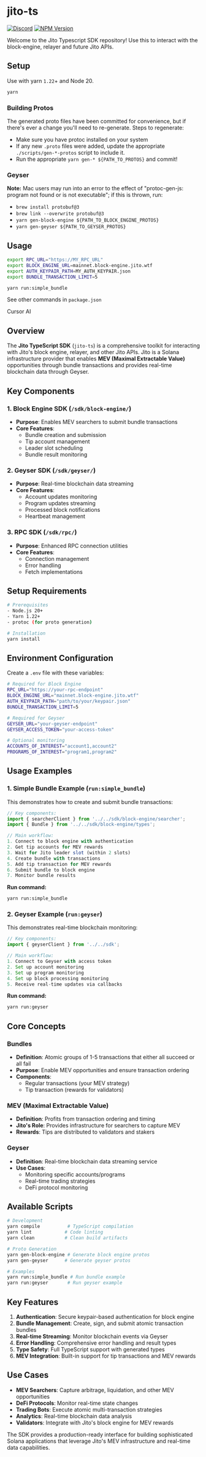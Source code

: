# jito-ts

[![Discord](https://img.shields.io/discord/938287290806042626?label=Discord&logo=discord&style=flat&color=7289DA)](https://discord.gg/jTSmEzaR)
[![NPM Version](https://img.shields.io/npm/v/jito-ts)](https://www.npmjs.com/package/jito-ts)

Welcome to the Jito Typescript SDK repository! Use this to interact with the block-engine, relayer and future Jito APIs.

## Setup
Use with yarn `1.22`+ and Node 20.
```bash
yarn
```

### Building Protos
The generated proto files have been committed for convenience, but if there's ever a change you'll need to re-generate.
Steps to regenerate:
* Make sure you have protoc installed on your system
* If any new `.proto` files were added, update the appropriate `./scripts/gen-*-protos` script to include it.
* Run the appropriate `yarn gen-* ${PATH_TO_PROTOS}` and commit!

### Geyser

**Note:** Mac users may run into an error to the effect of "protoc-gen-js: program not found or is not executable";
if this is thrown, run:
* `brew install protobuf@3`
* `brew link --overwrite protobuf@3`
* `yarn gen-block-engine ${PATH_TO_BLOCK_ENGINE_PROTOS}`
* `yarn gen-geyser ${PATH_TO_GEYSER_PROTOS}`

## Usage

```bash
export RPC_URL="https://MY_RPC_URL"
export BLOCK_ENGINE_URL=mainnet.block-engine.jito.wtf
export AUTH_KEYPAIR_PATH=MY_AUTH_KEYPAIR.json
export BUNDLE_TRANSACTION_LIMIT=5

yarn run:simple_bundle
```

See other commands in `package.json`

Cursor AI



## Overview

The **Jito TypeScript SDK** (`jito-ts`) is a comprehensive toolkit for interacting with Jito's block engine, relayer, and other Jito APIs. Jito is a Solana infrastructure provider that enables **MEV (Maximal Extractable Value)** opportunities through bundle transactions and provides real-time blockchain data through Geyser.

## Key Components

### 1. **Block Engine SDK** (`/sdk/block-engine/`)
- **Purpose**: Enables MEV searchers to submit bundle transactions
- **Core Features**:
  - Bundle creation and submission
  - Tip account management
  - Leader slot scheduling
  - Bundle result monitoring

### 2. **Geyser SDK** (`/sdk/geyser/`)
- **Purpose**: Real-time blockchain data streaming
- **Core Features**:
  - Account updates monitoring
  - Program updates streaming
  - Processed block notifications
  - Heartbeat management

### 3. **RPC SDK** (`/sdk/rpc/`)
- **Purpose**: Enhanced RPC connection utilities
- **Core Features**:
  - Connection management
  - Error handling
  - Fetch implementations

## Setup Requirements

```bash
# Prerequisites
- Node.js 20+
- Yarn 1.22+
- protoc (for proto generation)

# Installation
yarn install
```

## Environment Configuration

Create a `.env` file with these variables:

```bash
# Required for Block Engine
RPC_URL="https://your-rpc-endpoint"
BLOCK_ENGINE_URL="mainnet.block-engine.jito.wtf"
AUTH_KEYPAIR_PATH="path/to/your/keypair.json"
BUNDLE_TRANSACTION_LIMIT=5

# Required for Geyser
GEYSER_URL="your-geyser-endpoint"
GEYSER_ACCESS_TOKEN="your-access-token"

# Optional monitoring
ACCOUNTS_OF_INTEREST="account1,account2"
PROGRAMS_OF_INTEREST="program1,program2"
```

## Usage Examples

### 1. **Simple Bundle Example** (`run:simple_bundle`)

This demonstrates how to create and submit bundle transactions:

```typescript
// Key components:
import { searcherClient } from '../../sdk/block-engine/searcher';
import { Bundle } from '../../sdk/block-engine/types';

// Main workflow:
1. Connect to block engine with authentication
2. Get tip accounts for MEV rewards
3. Wait for Jito leader slot (within 2 slots)
4. Create bundle with transactions
5. Add tip transaction for MEV rewards
6. Submit bundle to block engine
7. Monitor bundle results
```

**Run command:**
```bash
yarn run:simple_bundle
```

### 2. **Geyser Example** (`run:geyser`)

This demonstrates real-time blockchain monitoring:

```typescript
// Key components:
import { geyserClient } from '../../sdk';

// Main workflow:
1. Connect to Geyser with access token
2. Set up account monitoring
3. Set up program monitoring  
4. Set up block processing monitoring
5. Receive real-time updates via callbacks
```

**Run command:**
```bash
yarn run:geyser
```

## Core Concepts

### **Bundles**
- **Definition**: Atomic groups of 1-5 transactions that either all succeed or all fail
- **Purpose**: Enable MEV opportunities and ensure transaction ordering
- **Components**:
  - Regular transactions (your MEV strategy)
  - Tip transaction (rewards for validators)

### **MEV (Maximal Extractable Value)**
- **Definition**: Profits from transaction ordering and timing
- **Jito's Role**: Provides infrastructure for searchers to capture MEV
- **Rewards**: Tips are distributed to validators and stakers

### **Geyser**
- **Definition**: Real-time blockchain data streaming service
- **Use Cases**: 
  - Monitoring specific accounts/programs
  - Real-time trading strategies
  - DeFi protocol monitoring

## Available Scripts

```bash
# Development
yarn compile          # TypeScript compilation
yarn lint            # Code linting
yarn clean           # Clean build artifacts

# Proto Generation
yarn gen-block-engine # Generate block engine protos
yarn gen-geyser      # Generate geyser protos

# Examples
yarn run:simple_bundle # Run bundle example
yarn run:geyser       # Run geyser example
```

## Key Features

1. **Authentication**: Secure keypair-based authentication for block engine
2. **Bundle Management**: Create, sign, and submit atomic transaction bundles
3. **Real-time Streaming**: Monitor blockchain events via Geyser
4. **Error Handling**: Comprehensive error handling and result types
5. **Type Safety**: Full TypeScript support with generated types
6. **MEV Integration**: Built-in support for tip transactions and MEV rewards

## Use Cases

- **MEV Searchers**: Capture arbitrage, liquidation, and other MEV opportunities
- **DeFi Protocols**: Monitor real-time state changes
- **Trading Bots**: Execute atomic multi-transaction strategies
- **Analytics**: Real-time blockchain data analysis
- **Validators**: Integrate with Jito's block engine for MEV rewards

The SDK provides a production-ready interface for building sophisticated Solana applications that leverage Jito's MEV infrastructure and real-time data capabilities.